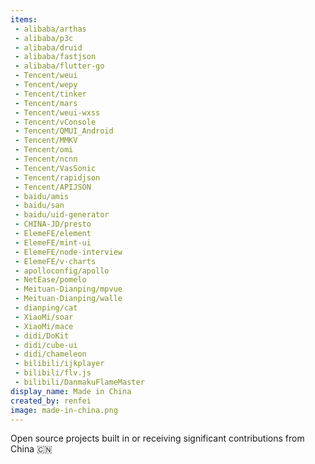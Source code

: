```yaml
---
items:
 - alibaba/arthas
 - alibaba/p3c
 - alibaba/druid
 - alibaba/fastjson
 - alibaba/flutter-go
 - Tencent/weui
 - Tencent/wepy
 - Tencent/tinker
 - Tencent/mars
 - Tencent/weui-wxss
 - Tencent/vConsole
 - Tencent/QMUI_Android
 - Tencent/MMKV
 - Tencent/omi
 - Tencent/ncnn
 - Tencent/VasSonic
 - Tencent/rapidjson
 - Tencent/APIJSON
 - baidu/amis
 - baidu/san
 - baidu/uid-generator
 - CHINA-JD/presto
 - ElemeFE/element
 - ElemeFE/mint-ui
 - ElemeFE/node-interview
 - ElemeFE/v-charts
 - apolloconfig/apollo
 - NetEase/pomelo
 - Meituan-Dianping/mpvue
 - Meituan-Dianping/walle
 - dianping/cat
 - XiaoMi/soar
 - XiaoMi/mace
 - didi/DoKit
 - didi/cube-ui
 - didi/chameleon
 - bilibili/ijkplayer
 - bilibili/flv.js
 - bilibili/DanmakuFlameMaster
display_name: Made in China
created_by: renfei
image: made-in-china.png
---
```

Open source projects built in or receiving significant contributions from China :cn:
